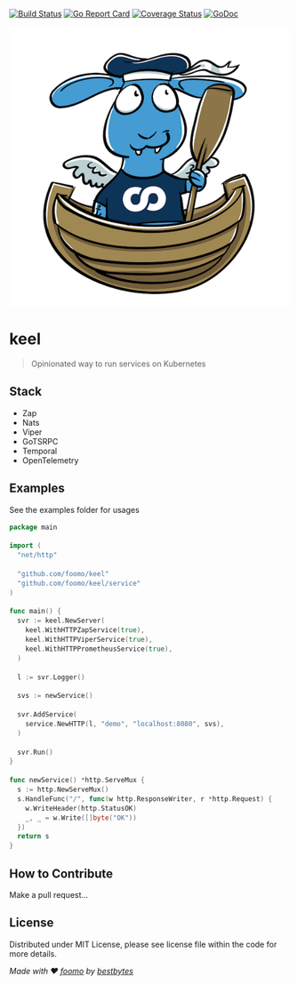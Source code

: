 [![Build Status](https://github.com/foomo/keel/actions/workflows/test.yml/badge.svg?branch=main&event=push)](https://github.com/foomo/keel/actions/workflows/test.yml)
[![Go Report Card](https://goreportcard.com/badge/github.com/foomo/keel)](https://goreportcard.com/report/github.com/foomo/keel)
[![Coverage Status](https://coveralls.io/repos/github/foomo/keel/badge.svg?branch=main&)](https://coveralls.io/github/foomo/keel?branch=main)
[![GoDoc](https://godoc.org/github.com/foomo/keel?status.svg)](https://godoc.org/github.com/foomo/keel)

<p align="center">
  <img alt="sesamy" src=".github/assets/keel.png"/>
</p>

# keel

> Opinionated way to run services on Kubernetes

## Stack

- Zap
- Nats
- Viper
- GoTSRPC
- Temporal
- OpenTelemetry

## Examples

See the examples folder for usages

```go
package main

import (
  "net/http"

  "github.com/foomo/keel"
  "github.com/foomo/keel/service"
)

func main() {
  svr := keel.NewServer(
    keel.WithHTTPZapService(true),
    keel.WithHTTPViperService(true),
    keel.WithHTTPPrometheusService(true),
  )

  l := svr.Logger()

  svs := newService()

  svr.AddService(
    service.NewHTTP(l, "demo", "localhost:8080", svs),
  )

  svr.Run()
}

func newService() *http.ServeMux {
  s := http.NewServeMux()
  s.HandleFunc("/", func(w http.ResponseWriter, r *http.Request) {
    w.WriteHeader(http.StatusOK)
    _, _ = w.Write([]byte("OK"))
  })
  return s
}
```

## How to Contribute

Make a pull request...

## License

Distributed under MIT License, please see license file within the code for more details.

_Made with ♥ [foomo](https://www.foomo.org) by [bestbytes](https://www.bestbytes.com)_
